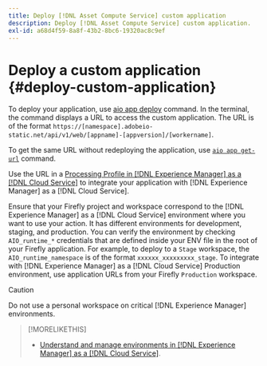 ```yaml
---
title: Deploy [!DNL Asset Compute Service] custom application
description: Deploy [!DNL Asset Compute Service] custom application.
exl-id: a68d4f59-8a8f-43b2-8bc6-19320ac8c9ef
---
```

# Deploy a custom application {#deploy-custom-application}

To deploy your application, use [aio app deploy](https://github.com/adobe/aio-cli#aio-appdeploy) command. In the terminal, the command displays a URL to access the custom application. The URL is of the format `https://[namespace].adobeio-static.net/api/v1/web/[appname]-[appversion]/[workername]`.

To get the same URL without redeploying the application, use [`aio app get-url`](https://github.com/adobe/aio-cli#aio-appget-url-action) command.

Use the URL in a [Processing Profile in [!DNL Experience Manager] as a [!DNL Cloud Service]](https://experienceleague.adobe.com/docs/experience-manager-cloud-service/assets/manage/asset-microservices-configure-and-use.html) to integrate your application with [!DNL Experience Manager] as a [!DNL Cloud Service].

Ensure that your Firefly project and workspace correspond to the [!DNL Experience Manager] as a [!DNL Cloud Service] environment where you want to use your action. It has different environments for development, staging, and production. You can verify the environment by checking `AIO_runtime_*` credentials that are defined inside your ENV file in the root of your Firefly application. For example, to deploy to a `Stage` workspace, the `AIO_runtime_namespace` is of the format `xxxxxx_xxxxxxxxx_stage`. To integrate with [!DNL Experience Manager] as a [!DNL Cloud Service] Production environment, use application URLs from your Firefly `Production` workspace.

>[!CAUTION]
>
>Do not use a personal workspace on critical [!DNL Experience Manager] environments.

>[!MORELIKETHIS]
>
>* [Understand and manage environments in [!DNL Experience Manager] as a [!DNL Cloud Service]](https://experienceleague.adobe.com/docs/experience-manager-cloud-service/implementing/using-cloud-manager/manage-environments.html).
